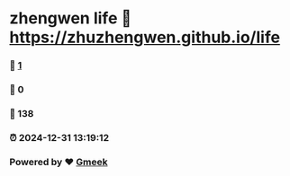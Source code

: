 # zhengwen life :link: https://zhuzhengwen.github.io/life 
### :page_facing_up: [1](https://zhuzhengwen.github.io/life/tag.html) 
### :speech_balloon: 0 
### :hibiscus: 138 
### :alarm_clock: 2024-12-31 13:19:12 
### Powered by :heart: [Gmeek](https://github.com/Meekdai/Gmeek)
